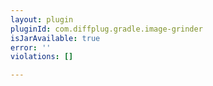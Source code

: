```yaml
---
layout: plugin
pluginId: com.diffplug.gradle.image-grinder
isJarAvailable: true
error: ''
violations: []

---
```

